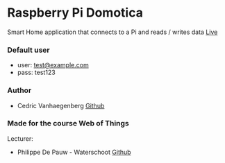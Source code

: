 # Raspberry Pi Domotica 
Smart Home application that connects to a Pi and reads / writes data [Live](https://cedrvanh.github.io/1819-wot-domotica/)

### Default user
- user: test@example.com
- pass: test123

### Author
- Cedric Vanhaegenberg [Github](https://github.com/cedrvanh)

### Made for the course Web of Things
Lecturer:
- Philippe De Pauw - Waterschoot [Github](https://github.com/drdynscript)